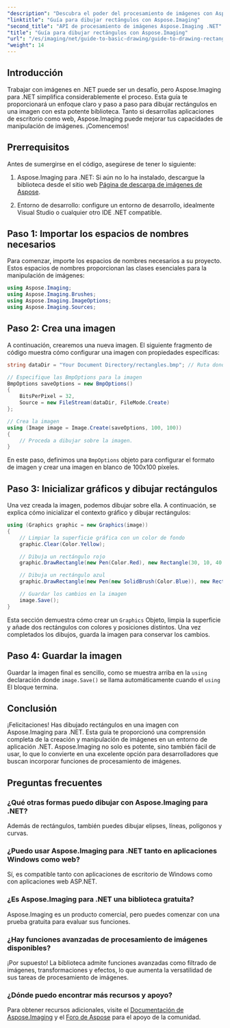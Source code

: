 ```yaml
---
"description": "Descubra el poder del procesamiento de imágenes con Aspose.Imaging para .NET en esta guía completa. Aprenda a crear y manipular imágenes, centrándose especialmente en el dibujo de rectángulos con colores y tamaños personalizados."
"linktitle": "Guía para dibujar rectángulos con Aspose.Imaging"
"second_title": "API de procesamiento de imágenes Aspose.Imaging .NET"
"title": "Guía para dibujar rectángulos con Aspose.Imaging"
"url": "/es/imaging/net/guide-to-basic-drawing/guide-to-drawing-rectangle/"
"weight": 14
---
```


## Introducción

Trabajar con imágenes en .NET puede ser un desafío, pero Aspose.Imaging para .NET simplifica considerablemente el proceso. Esta guía te proporcionará un enfoque claro y paso a paso para dibujar rectángulos en una imagen con esta potente biblioteca. Tanto si desarrollas aplicaciones de escritorio como web, Aspose.Imaging puede mejorar tus capacidades de manipulación de imágenes. ¡Comencemos!

## Prerrequisitos

Antes de sumergirse en el código, asegúrese de tener lo siguiente:

1. Aspose.Imaging para .NET: Si aún no lo ha instalado, descargue la biblioteca desde el sitio web [Página de descarga de imágenes de Aspose](https://releases.aspose.com/imaging/net/).

2. Entorno de desarrollo: configure un entorno de desarrollo, idealmente Visual Studio o cualquier otro IDE .NET compatible.

## Paso 1: Importar los espacios de nombres necesarios

Para comenzar, importe los espacios de nombres necesarios a su proyecto. Estos espacios de nombres proporcionan las clases esenciales para la manipulación de imágenes:

```csharp
using Aspose.Imaging;
using Aspose.Imaging.Brushes;
using Aspose.Imaging.ImageOptions;
using Aspose.Imaging.Sources;
```

## Paso 2: Crea una imagen

A continuación, crearemos una nueva imagen. El siguiente fragmento de código muestra cómo configurar una imagen con propiedades específicas:

```csharp
string dataDir = "Your Document Directory/rectangles.bmp"; // Ruta donde se guardará la imagen

// Especifique las BmpOptions para la imagen
BmpOptions saveOptions = new BmpOptions()
{
    BitsPerPixel = 32,
    Source = new FileStream(dataDir, FileMode.Create)
};

// Crea la imagen
using (Image image = Image.Create(saveOptions, 100, 100))
{
    // Proceda a dibujar sobre la imagen.
}
```

En este paso, definimos una `BmpOptions` objeto para configurar el formato de imagen y crear una imagen en blanco de 100x100 píxeles.

## Paso 3: Inicializar gráficos y dibujar rectángulos

Una vez creada la imagen, podemos dibujar sobre ella. A continuación, se explica cómo inicializar el contexto gráfico y dibujar rectángulos:

```csharp
using (Graphics graphic = new Graphics(image))
{
    // Limpiar la superficie gráfica con un color de fondo
    graphic.Clear(Color.Yellow);

    // Dibuja un rectángulo rojo
    graphic.DrawRectangle(new Pen(Color.Red), new Rectangle(30, 10, 40, 80));

    // Dibuja un rectángulo azul
    graphic.DrawRectangle(new Pen(new SolidBrush(Color.Blue)), new Rectangle(10, 30, 80, 40));

    // Guardar los cambios en la imagen
    image.Save();
}
```

Esta sección demuestra cómo crear un `Graphics` Objeto, limpia la superficie y añade dos rectángulos con colores y posiciones distintos. Una vez completados los dibujos, guarda la imagen para conservar los cambios.

## Paso 4: Guardar la imagen

Guardar la imagen final es sencillo, como se muestra arriba en la `using` declaración donde `image.Save()` se llama automáticamente cuando el `using` El bloque termina.

## Conclusión

¡Felicitaciones! Has dibujado rectángulos en una imagen con Aspose.Imaging para .NET. Esta guía te proporcionó una comprensión completa de la creación y manipulación de imágenes en un entorno de aplicación .NET. Aspose.Imaging no solo es potente, sino también fácil de usar, lo que lo convierte en una excelente opción para desarrolladores que buscan incorporar funciones de procesamiento de imágenes.

## Preguntas frecuentes

### ¿Qué otras formas puedo dibujar con Aspose.Imaging para .NET?
Además de rectángulos, también puedes dibujar elipses, líneas, polígonos y curvas.

### ¿Puedo usar Aspose.Imaging para .NET tanto en aplicaciones Windows como web?
Sí, es compatible tanto con aplicaciones de escritorio de Windows como con aplicaciones web ASP.NET.

### ¿Es Aspose.Imaging para .NET una biblioteca gratuita?
Aspose.Imaging es un producto comercial, pero puedes comenzar con una prueba gratuita para evaluar sus funciones.

### ¿Hay funciones avanzadas de procesamiento de imágenes disponibles?
¡Por supuesto! La biblioteca admite funciones avanzadas como filtrado de imágenes, transformaciones y efectos, lo que aumenta la versatilidad de sus tareas de procesamiento de imágenes.

### ¿Dónde puedo encontrar más recursos y apoyo?
Para obtener recursos adicionales, visite el [Documentación de Aspose.Imaging](https://reference.aspose.com/imaging/net/) y el [Foro de Aspose](https://forum.aspose.com/) para el apoyo de la comunidad.